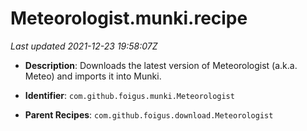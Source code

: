 # Meteorologist.munki.recipe

_Last updated 2021-12-23 19:58:07Z_

- **Description**: Downloads the latest version of Meteorologist (a.k.a. Meteo) and imports it into Munki.

- **Identifier**: `com.github.foigus.munki.Meteorologist`

- **Parent Recipes**: `com.github.foigus.download.Meteorologist`